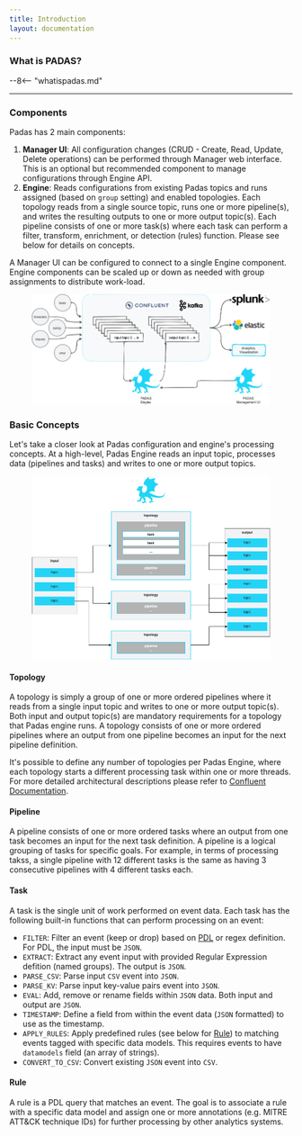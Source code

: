 ```yaml
---
title: Introduction
layout: documentation
---
```


### What is PADAS?
--8<-- "whatispadas.md"
<br>

---

### Components
Padas has 2 main components:

1. **Manager UI**: All configuration changes (CRUD - Create, Read, Update, Delete operations) can be performed through Manager web interface.  This is an optional but recommended component to manage configurations through Engine API.
2. **Engine**: Reads configurations from existing Padas topics and runs assigned (based on `group` setting) and enabled topologies.  Each topology reads from a single source topic, runs one or more pipeline(s), and writes the resulting outputs to one or more output topic(s).  Each pipeline consists of one or more task(s) where each task can perform a filter, transform, enrichment, or detection (rules) function.  Please see below for details on concepts.

A Manager UI can be configured to connect to a single Engine component.  Engine components can be scaled up or down as needed with group assignments to distribute work-load.
<figure markdown>
  <p>
  <img src="/assets/img/padas_design_details.png" class="img-fluid py-5">
  </p>
</figure>

### Basic Concepts
Let's take a closer look at Padas configuration and engine's processing concepts.  At a high-level, Padas Engine reads an input topic, processes data (pipelines and tasks) and writes to one or more output topics.

<figure markdown>
  <p>
  <img src="/assets/img/padas_topology_pipeline_task.png" class="img-fluid py-5">
  </p>
</figure>

#### Topology
A topology is simply a group of one or more ordered pipelines where it reads from a single input topic and writes to one or more output topic(s).  Both input and output topic(s) are mandatory requirements for a topology that Padas engine runs.  A topology consists of one or more ordered pipelines where an output from one pipeline becomes an input for the next pipeline definition.

It's possible to define any number of topologies per Padas Engine, where each topology starts a different processing task within one or more threads.  For more detailed architectural descriptions please refer to [Confluent Documentation](https://docs.confluent.io/platform/current/streams/architecture.html#processor-topology).

#### Pipeline
A pipeline consists of one or more ordered tasks where an output from one task becomes an input for the next task definition.  A pipeline is a logical grouping of tasks for specific goals.  For example, in terms of processing takss, a single pipeline with 12 different tasks is the same as having 3 consecutive pipelines with 4 different tasks each.

#### Task
A task is the single unit of work performed on event data.  Each task has the following built-in functions that can perform processing on an event:

- `FILTER`: Filter an event (keep or drop) based on [PDL](/pdl-reference) or regex definition.  For PDL, the input must be `JSON`.
- `EXTRACT`: Extract any event input with provided Regular Expression defition (named groups). The output is `JSON`.
- `PARSE_CSV`: Parse input `CSV` event into `JSON`.
- `PARSE_KV`: Parse input key-value pairs event into `JSON`.
- `EVAL`: Add, remove or rename fields within `JSON` data.  Both input and output are `JSON`.
- `TIMESTAMP`: Define a field from within the event data (`JSON` formatted) to use as the timestamp.
- `APPLY_RULES`: Apply predefined rules (see below for [Rule](#rule)) to matching events tagged with specific data models.  This requires events to have `datamodels` field (an array of strings).
- `CONVERT_TO_CSV`: Convert existing `JSON` event into `CSV`.


#### Rule
A rule is a PDL query that matches an event.  The goal is to associate a rule with a specific data model and assign one or more annotations (e.g. MITRE ATT&amp;CK technique IDs) for further processing by other analytics systems.